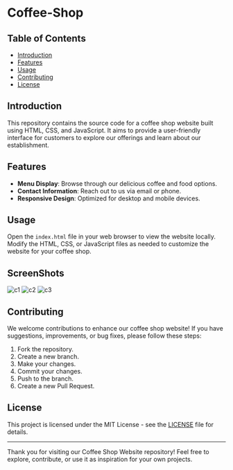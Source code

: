 # Coffee-Shop
## Table of Contents
- [Introduction](#introduction)
- [Features](#features)
- [Usage](#usage)
- [Contributing](#contributing)
- [License](#license)

## Introduction
This repository contains the source code for a coffee shop website built using HTML, CSS, and JavaScript. It aims to provide a user-friendly interface for customers to explore our offerings and learn about our establishment.

## Features
- **Menu Display**: Browse through our delicious coffee and food options.
- **Contact Information**: Reach out to us via email or phone.
- **Responsive Design**: Optimized for desktop and mobile devices.

## Usage
Open the `index.html` file in your web browser to view the website locally. Modify the HTML, CSS, or JavaScript files as needed to customize the website for your coffee shop.

## ScreenShots
![c1](https://github.com/Abhishek22K/Coffee-Shop/assets/135554097/0debca86-92f9-4b04-acbc-60f1baaa7aa0)
![c2](https://github.com/Abhishek22K/Coffee-Shop/assets/135554097/ef6f999f-d617-45b7-966f-5c14926fb853)
![c3](https://github.com/Abhishek22K/Coffee-Shop/assets/135554097/97a55ee5-ed9b-4483-838e-c5f581364d90)


## Contributing
We welcome contributions to enhance our coffee shop website! If you have suggestions, improvements, or bug fixes, please follow these steps:
1. Fork the repository.
2. Create a new branch.
3. Make your changes.
4. Commit your changes.
5. Push to the branch.
6. Create a new Pull Request.

## License
This project is licensed under the MIT License - see the [LICENSE](LICENSE) file for details.

---

Thank you for visiting our Coffee Shop Website repository! Feel free to explore, contribute, or use it as inspiration for your own projects.
